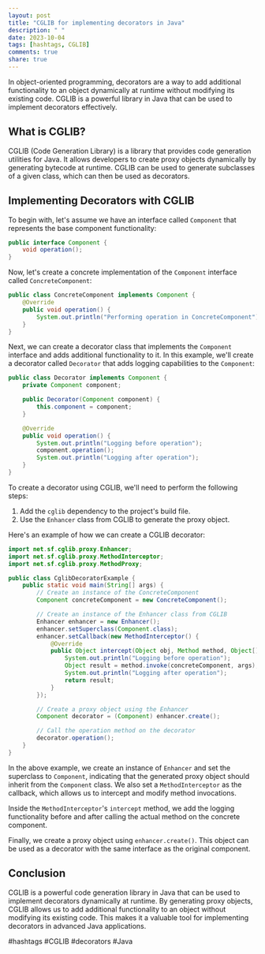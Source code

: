 ```yaml
---
layout: post
title: "CGLIB for implementing decorators in Java"
description: " "
date: 2023-10-04
tags: [hashtags, CGLIB]
comments: true
share: true
---
```


In object-oriented programming, decorators are a way to add additional functionality to an object dynamically at runtime without modifying its existing code. CGLIB is a powerful library in Java that can be used to implement decorators effectively. 

## What is CGLIB?

CGLIB (Code Generation Library) is a library that provides code generation utilities for Java. It allows developers to create proxy objects dynamically by generating bytecode at runtime. CGLIB can be used to generate subclasses of a given class, which can then be used as decorators.

## Implementing Decorators with CGLIB

To begin with, let's assume we have an interface called `Component` that represents the base component functionality:

```java
public interface Component {
    void operation();
}
```

Now, let's create a concrete implementation of the `Component` interface called `ConcreteComponent`:

```java
public class ConcreteComponent implements Component {
    @Override
    public void operation() {
        System.out.println("Performing operation in ConcreteComponent");
    }
}
```
Next, we can create a decorator class that implements the `Component` interface and adds additional functionality to it. In this example, we'll create a decorator called `Decorator` that adds logging capabilities to the `Component`:

```java
public class Decorator implements Component {
    private Component component;

    public Decorator(Component component) {
        this.component = component;
    }

    @Override
    public void operation() {
        System.out.println("Logging before operation");
        component.operation();
        System.out.println("Logging after operation");
    }
}
```

To create a decorator using CGLIB, we'll need to perform the following steps:

1. Add the `cglib` dependency to the project's build file.
2. Use the `Enhancer` class from CGLIB to generate the proxy object.

Here's an example of how we can create a CGLIB decorator:

```java
import net.sf.cglib.proxy.Enhancer;
import net.sf.cglib.proxy.MethodInterceptor;
import net.sf.cglib.proxy.MethodProxy;

public class CglibDecoratorExample {
    public static void main(String[] args) {
        // Create an instance of the ConcreteComponent
        Component concreteComponent = new ConcreteComponent();

        // Create an instance of the Enhancer class from CGLIB
        Enhancer enhancer = new Enhancer();
        enhancer.setSuperclass(Component.class);
        enhancer.setCallback(new MethodInterceptor() {
            @Override
            public Object intercept(Object obj, Method method, Object[] args, MethodProxy proxy) throws Throwable {
                System.out.println("Logging before operation");
                Object result = method.invoke(concreteComponent, args);
                System.out.println("Logging after operation");
                return result;
            }
        });

        // Create a proxy object using the Enhancer
        Component decorator = (Component) enhancer.create();

        // Call the operation method on the decorator
        decorator.operation();
    }
}
```

In the above example, we create an instance of `Enhancer` and set the superclass to `Component`, indicating that the generated proxy object should inherit from the `Component` class. We also set a `MethodInterceptor` as the callback, which allows us to intercept and modify method invocations.

Inside the `MethodInterceptor`'s `intercept` method, we add the logging functionality before and after calling the actual method on the concrete component.

Finally, we create a proxy object using `enhancer.create()`. This object can be used as a decorator with the same interface as the original component.

## Conclusion

CGLIB is a powerful code generation library in Java that can be used to implement decorators dynamically at runtime. By generating proxy objects, CGLIB allows us to add additional functionality to an object without modifying its existing code. This makes it a valuable tool for implementing decorators in advanced Java applications.

#hashtags #CGLIB #decorators #Java
